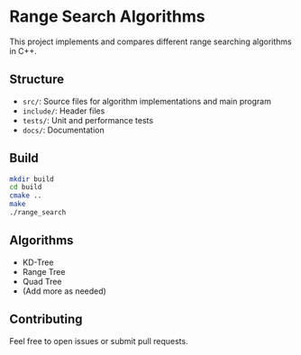 # Range Search Algorithms

This project implements and compares different range searching algorithms in C++.

## Structure
- `src/`: Source files for algorithm implementations and main program
- `include/`: Header files
- `tests/`: Unit and performance tests
- `docs/`: Documentation

## Build

```bash
mkdir build
cd build
cmake ..
make
./range_search
```

## Algorithms
- KD-Tree
- Range Tree
- Quad Tree
- (Add more as needed)

## Contributing
Feel free to open issues or submit pull requests.
